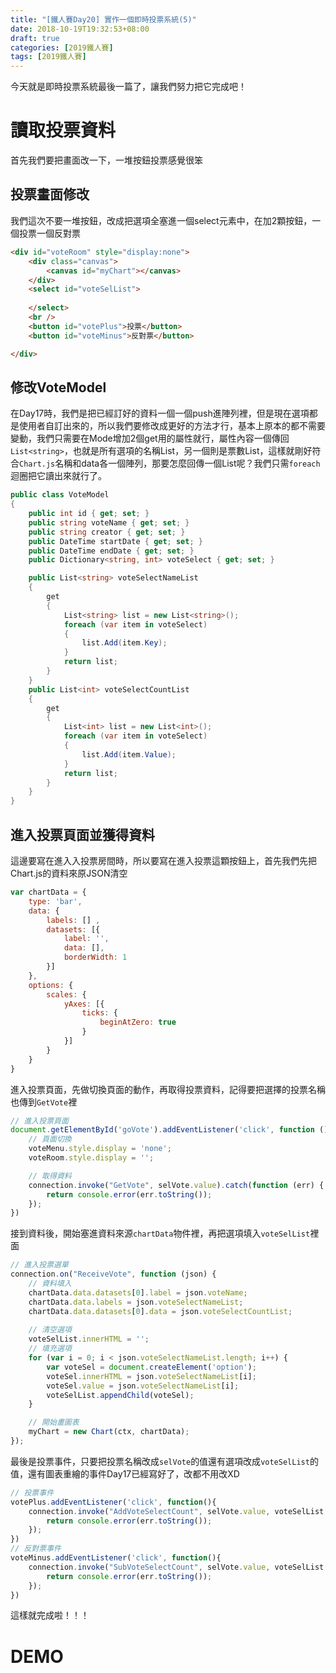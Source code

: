 ```yaml
---
title: "[鐵人賽Day20] 實作一個即時投票系統(5)"
date: 2018-10-19T19:32:53+08:00
draft: true
categories: [2019鐵人賽]
tags: [2019鐵人賽]
---
```

今天就是即時投票系統最後一篇了，讓我們努力把它完成吧！

# 讀取投票資料
首先我們要把畫面改一下，一堆按鈕投票感覺很笨

## 投票畫面修改
我們這次不要一堆按鈕，改成把選項全塞進一個select元素中，在加2顆按鈕，一個投票一個反對票
``` html
<div id="voteRoom" style="display:none">
    <div class="canvas">
        <canvas id="myChart"></canvas>
    </div>
    <select id="voteSelList">
        
    </select>
    <br />
    <button id="votePlus">投票</button>
    <button id="voteMinus">反對票</button>

</div>
```

## 修改VoteModel
在Day17時，我們是把已經訂好的資料一個一個push進陣列裡，但是現在選項都是使用者自訂出來的，所以我們要修改成更好的方法才行，基本上原本的都不需要變動，我們只需要在Mode增加2個get用的屬性就行，屬性內容一個傳回`List<string>`，也就是所有選項的名稱List，另一個則是票數List，這樣就剛好符合`Chart.js`名稱和data各一個陣列，那要怎麼回傳一個List呢？我們只需`foreach`迴圈把它讀出來就行了。
``` cs
public class VoteModel
{
    public int id { get; set; }
    public string voteName { get; set; }
    public string creator { get; set; }
    public DateTime startDate { get; set; }
    public DateTime endDate { get; set; }
    public Dictionary<string, int> voteSelect { get; set; }

    public List<string> voteSelectNameList
    {
        get
        {
            List<string> list = new List<string>();
            foreach (var item in voteSelect)
            {
                list.Add(item.Key);
            }
            return list;
        }
    }
    public List<int> voteSelectCountList
    {
        get
        {
            List<int> list = new List<int>();
            foreach (var item in voteSelect)
            {
                list.Add(item.Value);
            }
            return list;
        }
    }
}
```

## 進入投票頁面並獲得資料
這邊要寫在進入入投票房間時，所以要寫在進入投票這顆按鈕上，首先我們先把Chart.js的資料來原JSON清空
``` js
var chartData = {
    type: 'bar',
    data: {
        labels: [] ,
        datasets: [{
            label: '',
            data: [],
            borderWidth: 1
        }]
    },
    options: {
        scales: {
            yAxes: [{
                ticks: {
                    beginAtZero: true
                }
            }]
        }
    }
}
```
進入投票頁面，先做切換頁面的動作，再取得投票資料，記得要把選擇的投票名稱也傳到`GetVote`裡
``` js
// 進入投票頁面
document.getElementById('goVote').addEventListener('click', function () {
    // 頁面切換
    voteMenu.style.display = 'none';
    voteRoom.style.display = '';

    // 取得資料
    connection.invoke("GetVote", selVote.value).catch(function (err) {
        return console.error(err.toString());
    });
})
```
接到資料後，開始塞進資料來源`chartData`物件裡，再把選項填入`voteSelList`裡面
``` js
// 進入投票選單
connection.on("ReceiveVote", function (json) {
    // 資料填入
    chartData.data.datasets[0].label = json.voteName;
    chartData.data.labels = json.voteSelectNameList;
    chartData.data.datasets[0].data = json.voteSelectCountList;
    
    // 清空選項
    voteSelList.innerHTML = '';
    // 填充選項
    for (var i = 0; i < json.voteSelectNameList.length; i++) {
        var voteSel = document.createElement('option');
        voteSel.innerHTML = json.voteSelectNameList[i];
        voteSel.value = json.voteSelectNameList[i];
        voteSelList.appendChild(voteSel);
    }

    // 開始畫圖表
    myChart = new Chart(ctx, chartData);
});
```
最後是投票事件，只要把投票名稱改成`selVote`的值還有選項改成`voteSelList`的值，還有圖表重繪的事件Day17已經寫好了，改都不用改XD
``` js
// 投票事件
votePlus.addEventListener('click', function(){
    connection.invoke("AddVoteSelectCount", selVote.value, voteSelList.value).catch(function (err) {
        return console.error(err.toString());
    });
})
// 反對票事件
voteMinus.addEventListener('click', function(){
    connection.invoke("SubVoteSelectCount", selVote.value, voteSelList.value).catch(function (err) {
        return console.error(err.toString());
    });
})
```
這樣就完成啦！！！

# DEMO




